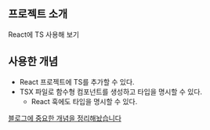 ## 프로젝트 소개

React에 TS 사용해 보기

## 사용한 개념

- React 프로젝트에 TS를 추가할 수 있다.
- TSX 파일로 함수형 컴포넌트를 생성하고 타입을 명시할 수 있다.
  - React 훅에도 타입을 명시할 수 있다.

[블로그에 중요한 개념을 정리해놨습니다](https://jhan117.github.io/react/react-learn22/)
